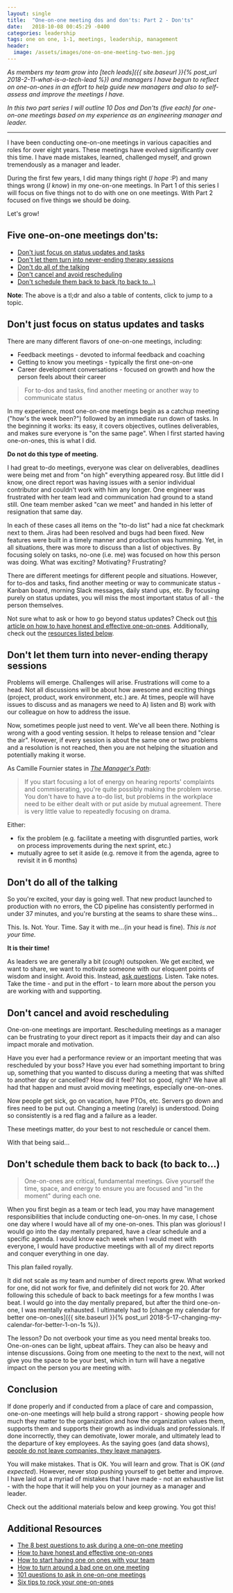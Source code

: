 ```yaml
---
layout: single
title:  "One-on-one meeting dos and don'ts: Part 2 - Don'ts"
date:   2018-10-08 00:45:29 -0400
categories: leadership
tags: one on one, 1-1, meetings, leadership, management
header:
  image: /assets/images/one-on-one-meeting-two-men.jpg
---
```

*As members my team grow into [tech leads]({{ site.baseurl }}{% post_url 2018-2-11-what-is-a-tech-lead %}) and managers I have begun to reflect on one-on-ones in an effort to help guide new managers and also to self-assess and improve the meetings I have.*

*In this two part series I will outline 10 Dos and Don'ts (five each) for one-on-one meetings based on my experience as an engineering manager and leader.*

---
I have been conducting one-on-one meetings in various capacities and roles for over eight years. These meetings have evolved significantly over this time. I have made mistakes, learned, challenged myself, and grown tremendously as a manager and leader.

During the first few years, I did many things right (_I hope_ :P) and many things wrong (_I know_) in my one-on-one meetings. In Part 1 of this series I will focus on five things not to do with one on one meetings. With Part 2 focused on five things we should be doing.

Let's grow!

## Five one-on-one meetings don'ts:
- [Don't just focus on status updates and tasks](#dont-just-focus-on-status-updates-and-tasks)
- [Don't let them turn into never-ending therapy sessions](#dont-let-them-turn-into-never-ending-therapy-sessions)
- [Don't do all of the talking](#dont-do-all-of-the-talking)
- [Don't cancel and avoid rescheduling](#dont-cancel-and-avoid-rescheduling)
- [Don't schedule them back to back (to back to...)](#dont-schedule-them-back-to-back-to-back-to)

**Note**: The above is a tl;dr and also a table of contents, click to jump to a topic.

## Don't just focus on status updates and tasks
There are many different flavors of one-on-one meetings, including:  
- Feedback meetings - devoted to informal feedback and coaching
- Getting to know you meetings - typically the first one-on-one
- Career development conversations - focused on growth and how the person feels about their career

> For to-dos and tasks, find another meeting or another way to communicate status

In my experience, most one-on-one meetings begin as a catchup meeting ("how's the week been?") followed by an immediate run down of tasks. In the beginning it works: its easy, it covers objectives, outlines deliverables, and makes sure everyone is "on the same page".  When I first started having one-on-ones, this is what I did.  

**Do not do this type of meeting.**  

I had great to-do meetings, everyone was clear on deliverables, deadlines were being met and from "on high" everything appeared rosy.  But little did I know, one direct report was having issues with a senior individual contributor and couldn't work with him any longer.  One engineer was frustrated with her team lead and communication had ground to a stand still.  One team member asked "can we meet" and handed in his letter of resignation that same day.

In each of these cases all items on the "to-do list" had a nice fat checkmark next to them.  Jiras had been resolved and bugs had been fixed.  New features were built in a timely manner and production was humming.  Yet, in all situations, there was more to discuss than a list of objectives. By focusing solely on tasks, no-one (i.e. me) was focused on how this person was doing. What was exciting? Motivating? Frustrating?  

There are different meetings for different people and situations. However, for to-dos and tasks, find another meeting or way to communicate status - Kanban board, morning Slack messages, daily stand ups, etc. By focusing purely on status updates, you will miss the most important status of all - the person themselves.

Not sure what to ask or how to go beyond status updates? Check out [this article on how to have honest and effective one-on-ones](https://blog.knowyourcompany.com/how-to-have-an-honest-one-on-one-with-an-employee-6b918e5662bb). Additionally, check out the [resources listed below](#additional-resources).

## Don't let them turn into never-ending therapy sessions
Problems will emerge.  Challenges will arise.  Frustrations will come to a head.  Not all discussions will be about how awesome and exciting things (project, product, work environment, etc.) are.  At times, people will have issues to discuss and as managers we need to A) listen and B) work with our colleague on how to address the issue.

Now, sometimes people just need to vent.  We've all been there.  Nothing is wrong with a good venting session.  It helps to release tension and "clear the air". However, if every session is about the same one or two problems and a resolution is not reached, then you are not helping the situation and potentially making it worse.

As Camille Fournier states in [_The Manager's Path_](https://www.amazon.com/Managers-Path-Leaders-Navigating-Growth/dp/1491973897):
> If you start focusing a lot of energy on hearing reports' complaints and commiserating, you're quite possibly making the problem worse.  You don't have to have a to-do list, but problems in the workplace need to be either dealt with or put aside by mutual agreement.  There is very little value to repeatedly focusing on drama.

Either:
- fix the problem (e.g. facilitate a meeting with disgruntled parties, work on process improvements during the next sprint, etc.)
- mutually agree to set it aside (e.g. remove it from the agenda, agree to revisit it in 6 months)

## Don't do all of the talking
So you're excited, your day is going well.  That new product launched to production with no errors, the CD pipeline has consistently performed in under 37 minutes, and you're bursting at the seams to share these wins...

This. Is. Not. Your. Time.  Say it with me...(in your head is fine). *This is not your time.*  

**It is their time!**  

As leaders we are generally a bit (*cough*) outspoken.  We get excited, we want to share, we want to motivate someone with our eloquent points of wisdom and insight.  Avoid this.  Instead, [ask questions](https://blog.knowyourcompany.com/the-9-questions-that-uncover-the-most-surprising-insights-from-employees-364a63a01286).  Listen.  Take notes. Take the time - and put in the effort - to learn more about the person you are working with and supporting.

## Don't cancel and avoid rescheduling
One-on-one meetings are important.  Rescheduling meetings as a manager can be frustrating to your direct report as it impacts their day and can also impact morale and motivation.  

Have you ever had a performance review or an important meeting that was rescheduled by your boss?  Have you ever had something important to bring up, something that you wanted to discuss during a meeting that was shifted to another day or cancelled?  How did it feel? Not so good, right? We have all had that happen and must avoid moving meetings, especially one-on-ones.  

Now people get sick, go on vacation, have PTOs, etc.  Servers go down and fires need to be put out.  Changing a meeting (rarely) is understood.  Doing so consistently is a red flag and a failure as a leader.

These meetings matter, do your best to not reschedule or cancel them.

With that being said...

## Don't schedule them back to back (to back to...)
> One-on-ones are critical, fundamental meetings.  Give yourself the time, space, and energy to ensure you are focused and "in the moment" during each one.

When you first begin as a team or tech lead, you may have management responsibilities that include conducting one-on-ones. In my case, I chose one day where I would have all of my one-on-ones.  This plan was glorious! I would go into the day mentally prepared, have a clear schedule and a specific agenda. I would know each week when I would meet with everyone, I would have productive meetings with all of my direct reports and conquer everything in one day.  

This plan failed royally.

It did not scale as my team and number of direct reports grew.  What worked for one, did not work for five, and definitely did not work for 20. After following this schedule of back to back meetings for a few months I was beat.  I would go into the day mentally prepared, but after the third one-on-one, I was mentally exhausted. I ultimately had to [change my calendar for better one-on-ones]({{ site.baseurl }}{% post_url 2018-5-17-changing-my-calendar-for-better-1-on-1s %}).

The lesson? Do not overbook your time as you need mental breaks too.  One-on-ones can be light, upbeat affairs.  They can also be heavy and intense discussions.  Going from one meeting to the next to the next, will not give you the space to be your best, which in turn will have a negative impact on the person you are meeting with.

## Conclusion
If done properly and if conducted from a place of care and compassion, one-on-one meetings will help build a strong rapport - showing people how much they matter to the organization and how the organization values them, supports them and supports their growth as individuals and professionals. If done incorrectly, they can demotivate, lower morale, and ultimately lead to the departure of key employees.  As the saying goes (and data shows), [people do not leave companies, they leave managers](https://hbr.org/2018/01/why-people-really-quit-their-jobs).

You will make mistakes.  That is OK.  You will learn and grow.  That is OK (_and expected_).  However, never stop pushing yourself to get better and improve.  I have laid out a myriad of mistakes that I have made -  not an exhaustive list - with the hope that it will help you on your journey as a manager and leader.

Check out the additional materials below and keep growing. You got this!

## Additional Resources
- [The 8 best questions to ask during a one-on-one meeting](https://blog.knowyourcompany.com/the-8-best-questions-to-ask-during-a-one-on-one-meeting-2dae773f6bc2)
- [How to have honest and effective one-on-ones](https://blog.knowyourcompany.com/how-to-have-an-honest-one-on-one-with-an-employee-6b918e5662bb)
- [How to start having one on ones with your team](https://getlighthouse.com/blog/how-to-start-one-on-ones-your-teams/)
- [How to turn around a bad one on one meeting](https://getlighthouse.com/blog/one-to-one-meeting/)
- [101 questions to ask in one-on-one meetings](https://jasonevanish.com/2014/05/29/101-questions-to-ask-in-1-on-1s/)
- [Six tips to rock your one-on-ones](https://blog.knowyourcompany.com/six-tips-to-rock-your-one-on-ones-769484ae1495)
